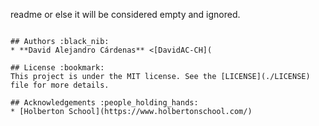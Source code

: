readme or else it will be considered empty and ignored.
```

## Authors :black_nib:
* **David Alejandro Cárdenas** <[DavidAC-CH](

## License :bookmark:
This project is under the MIT license. See the [LICENSE](./LICENSE) file for more details.

## Acknowledgements :people_holding_hands:
* [Holberton School](https://www.holbertonschool.com/)
